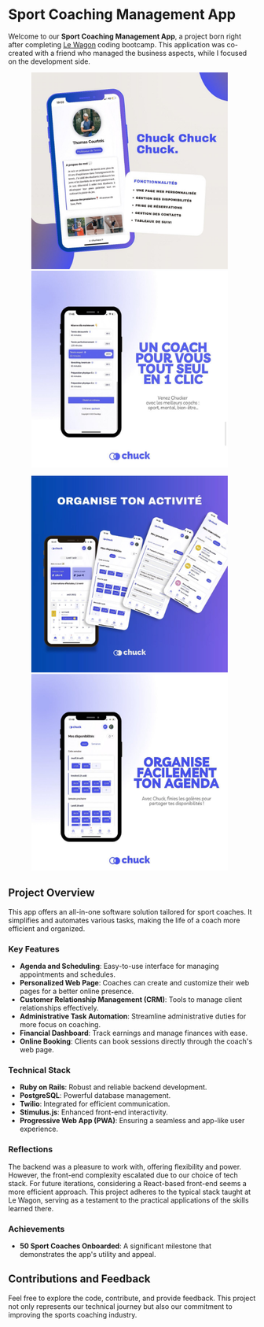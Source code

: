 # Sport Coaching Management App

Welcome to our **Sport Coaching Management App**, a project born right after completing [Le Wagon](https://www.lewagon.com/) coding bootcamp. This application was co-created with a friend who managed the business aspects, while I focused on the development side.

<p align="center">
  <img src="https://github.com/RobinRTN/ChuckApp/blob/master/IMG_7567.jpg?raw=true" alt="First Image" width="400" height="400" style="margin-right: 10px;" />
  <img src="https://github.com/RobinRTN/ChuckApp/blob/master/IMG_7568.jpg?raw=true" alt="Second Image" width="400" height="400" style="margin-right: 10px;" />
</p>

<p align="center">
  <img src="https://github.com/RobinRTN/ChuckApp/blob/master/IMG_7569.jpg?raw=true" alt="Second Image" width="400" height="400" style="margin-right: 10px;" />
  <img src="https://github.com/RobinRTN/ChuckApp/blob/master/IMG_7570.jpg?raw=true" alt="Second Image" width="400" height="400" style="margin-right: 10px;" />
</p>

## Project Overview

This app offers an all-in-one software solution tailored for sport coaches. It simplifies and automates various tasks, making the life of a coach more efficient and organized.

### Key Features

- **Agenda and Scheduling**: Easy-to-use interface for managing appointments and schedules.
- **Personalized Web Page**: Coaches can create and customize their web pages for a better online presence.
- **Customer Relationship Management (CRM)**: Tools to manage client relationships effectively.
- **Administrative Task Automation**: Streamline administrative duties for more focus on coaching.
- **Financial Dashboard**: Track earnings and manage finances with ease.
- **Online Booking**: Clients can book sessions directly through the coach's web page.

### Technical Stack

- **Ruby on Rails**: Robust and reliable backend development.
- **PostgreSQL**: Powerful database management.
- **Twilio**: Integrated for efficient communication.
- **Stimulus.js**: Enhanced front-end interactivity.
- **Progressive Web App (PWA)**: Ensuring a seamless and app-like user experience.

### Reflections

The backend was a pleasure to work with, offering flexibility and power. However, the front-end complexity escalated due to our choice of tech stack. For future iterations, considering a React-based front-end seems a more efficient approach. This project adheres to the typical stack taught at Le Wagon, serving as a testament to the practical applications of the skills learned there.

### Achievements

- **50 Sport Coaches Onboarded**: A significant milestone that demonstrates the app's utility and appeal.

## Contributions and Feedback

Feel free to explore the code, contribute, and provide feedback. This project not only represents our technical journey but also our commitment to improving the sports coaching industry.
